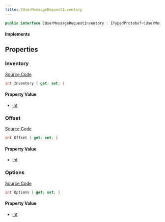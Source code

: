 ```yaml
---
title: CUserMessageRequestInventory
---
```


```csharp
public interface CUserMessageRequestInventory : ITypedProtobuf<CUserMessageRequestInventory>, INativeHandle, INetMessage<CUserMessageRequestInventory>, IDisposable
```

#### Implements

## Properties

### Inventory

[Source Code](https://github.com/swiftly-solution/swiftlys2/blob/main/managed/src/SwiftlyS2.Generated/Protobufs/Interfaces/CUserMessageRequestInventory.cs#L18)

```csharp
int Inventory { get; set; }
```

#### Property Value

- [int](https://learn.microsoft.com/dotnet/api/system.int32)

### Offset

[Source Code](https://github.com/swiftly-solution/swiftlys2/blob/main/managed/src/SwiftlyS2.Generated/Protobufs/Interfaces/CUserMessageRequestInventory.cs#L21)

```csharp
int Offset { get; set; }
```

#### Property Value

- [int](https://learn.microsoft.com/dotnet/api/system.int32)

### Options

[Source Code](https://github.com/swiftly-solution/swiftlys2/blob/main/managed/src/SwiftlyS2.Generated/Protobufs/Interfaces/CUserMessageRequestInventory.cs#L24)

```csharp
int Options { get; set; }
```

#### Property Value

- [int](https://learn.microsoft.com/dotnet/api/system.int32)

